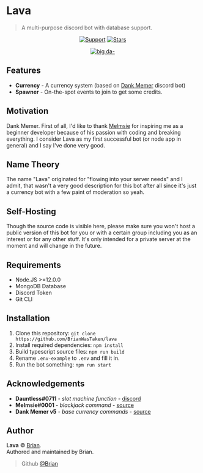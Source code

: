 # Lava

> A multi-purpose discord bot with database support.

<div align="center">
  
[![Support](https://img.shields.io/discord/691416705917779999?color=fb8b23&label=Support&style=for-the-badge)](https://discord.gg/memer)
[![Stars](https://img.shields.io/github/stars/BrianWasTkn/lava?color=FB8B23&logo=github&style=for-the-badge)](.)

[![big da-](https://forthebadge.com/images/badges/made-with-typescript.svg)](https://typescriptlang.org)

</div>

## Features

- **Currency** - A currency system (based on [Dank Memer](https://dankmemer.lol) discord bot)
- **Spawner** - On-the-spot events to join to get some credits.

## Motivation
Dank Memer. First of all, I'd like to thank [Melmsie](https://github.com/melmsie) for inspiring me as a beginner developer because of his passion with coding and breaking everything. I consider Lava as my first successful bot (or node app in general) and I say I've done very good.

## Name Theory
The name "Lava" originated for "flowing into your server needs" and I admit, that wasn't a very good description for this bot after all since it's just a currency bot with a few paint of moderation so yeah.

## Self-Hosting

Though the source code is visible here, please make sure you won't host a public version of this bot for you or with a certain group including you as an interest or for any other stuff. It's only intended for a private server at the moment and will change in the future.

## Requirements
- Node.JS >=12.0.0
- MongoDB Database
- Discord Token
- Git CLI

## Installation
1. Clone this repository: `git clone https://github.com/BrianWasTaken/lava`
2. Install required dependencies: `npm install`
3. Build typescript source files: `npm run build`
4. Rename `.env-example` to `.env` and fill it in.
4. Run the bot something: `npm run start`

## Acknowledgements

- **Dauntless#0711** - _slot machine function_ - [discord](https://discord.com/invite/Ha7pRB4)
- **Melmsie#0001** - _blackjack command_ - [source](https://blackjack.dankmemer.lol)
- **Dank Memer v5** - _base currency commands_ - [source](https://dankmemer.lol/source)

## Author

**Lava** © [Brian](https://github.com/BrianWasTaken).\
Authored and maintained by Brian.

> Github [@Brian](https://github.com/BrianWasTaken)
